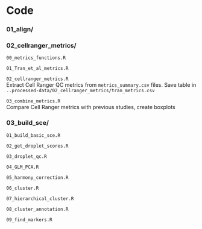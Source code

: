 # Code


### 01_align/

### 02_cellranger_metrics/

`00_metrics_functions.R`  

`01_Tran_et_al_metrics.R`  

`02_cellranger_metrics.R`  
Extract Cell Ranger QC metrics from `metrics_summary.csv` files. Save table in 
`..processed-data/02_cellranger_metrics/tran_metrics.csv`  

`03_combine_metrics.R`  
Compare Cell Ranger metrics with previous studies, create boxplots

### 03_build_sce/
`01_build_basic_sce.R`

`02_get_droplet_scores.R`

`03_droplet_qc.R`

`04_GLM_PCA.R`

`05_harmony_correction.R`

`06_cluster.R`

`07_hierarchical_cluster.R`

`08_cluster_annotation.R`

`09_find_markers.R`
